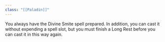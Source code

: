 ```yaml
---
class: "[[Paladin]]"
---
```

You always have the Divine Smite spell prepared. In addition, you can cast it without expending a spell slot, but you must finish a Long Rest before you can cast it in this way again.